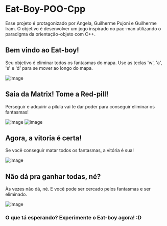 # Eat-Boy-POO-Cpp
Esse projeto é protagonizado por Angela, Guilherme Pujoni e Guilherme Iram.
O objetivo é desenvolver um jogo inspirado no pac-man utilizando o paradigma
da orientação-objeto com C++. 

## Bem vindo ao Eat-boy!
Seu objetivo é eliminar todos os fantasmas do mapa. Use as teclas 'w', 'a', 's' e 'd' para se mover ao longo do mapa.

![image](https://user-images.githubusercontent.com/83552274/165008649-99de7b36-4a90-44dc-a4e2-87b3e507f243.png)

## Saia da Matrix! Tome a Red-pill!
Perseguir e adquirir a pílula vai te dar poder para conseguir eliminar os fantasmas!

![image](https://user-images.githubusercontent.com/83552274/165008938-7c253061-f562-4251-9cd2-3b70b66d3cf4.png)
![image](https://user-images.githubusercontent.com/83552274/165009034-11e5477c-3dc6-4f75-a5dd-1c7487ec18f5.png)

## Agora, a vitoria é certa!
Se você conseguir matar todos os fantasmas, a vitória é sua!

![image](https://user-images.githubusercontent.com/83552274/165009138-47d71090-3f4f-42bd-ab5c-d42f6855beb4.png)

## Não dá pra ganhar todas, né?
Às vezes não dá, né. E você pode ser cercado pelos fantasmas e ser eliminado.

![image](https://user-images.githubusercontent.com/83552274/165009229-0e357eec-9d2f-43f8-b3b7-18278a72f11b.png)

### O que tá esperando? Experimente o Eat-boy agora! :D
